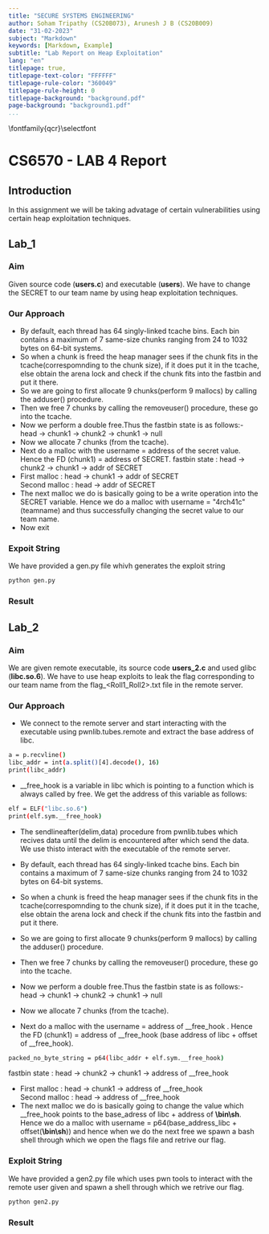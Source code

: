 ```yaml
---
title: "SECURE SYSTEMS ENGINEERING"
author: Soham Tripathy (CS20B073), Arunesh J B (CS20B009)
date: "31-02-2023"
subject: "Markdown"
keywords: [Markdown, Example]
subtitle: "Lab Report on Heap Exploitation"
lang: "en"
titlepage: true,
titlepage-text-color: "FFFFFF"
titlepage-rule-color: "360049"
titlepage-rule-height: 0
titlepage-background: "background.pdf"
page-background: "background1.pdf"
...
```

\fontfamily{qcr}\selectfont

# CS6570 - LAB 4 Report

## Introduction

In this assignment we will be taking advatage of certain vulnerabilities using certain heap exploitation techniques.


## Lab_1

### Aim

Given source code (**users.c**) and executable (**users**). We have to change the SECRET to our team name by using heap exploitation techniques.

### Our Approach

- By default, each thread has 64 singly-linked tcache bins. Each bin contains a maximum of 7 same-size chunks ranging from 24 to 1032 bytes on 64-bit systems.
- So when a chunk is freed the heap manager sees if the chunk fits in the tcache(correspomnding to the chunk size), if it does put it in the tcache, else obtain the arena lock and check if the chunk fits into the fastbin and put it there.
- So we are going to first allocate 9 chunks(perform 9 mallocs) by calling the adduser() procedure.
- Then we free 7 chunks by calling the removeuser() procedure, these go into the tcache.
- Now we perform a double free.Thus the fastbin state is as follows:-
  head -> chunk1 -> chunk2 -> chunk1 -> null
- Now we allocate 7 chunks (from the tcache).
- Next do a malloc with the username = address of the secret value. Hence the FD (chunk1) = address of SECRET.
  fastbin state : head -> chunk2 -> chunk1 -> addr of SECRET
- First malloc : head  -> chunk1 -> addr of SECRET <br>
  Second malloc : head -> addr of SECRET 
- The next malloc we do is basically going to be a write operation into the SECRET variable. Hence we do a malloc with username = "4rch41c" (teamname) and thus successfully changing the secret value to our team name. 
- Now exit

### Expoit String
We have provided a gen.py file whivh generates the exploit string
```bash
python gen.py
```
### Result
<!-- snap of output -->

## Lab_2

### Aim

We are given remote executable, its source code **users_2.c** and used glibc (**libc.so.6**). We have to use heap exploits to leak the flag corresponding to our team name from the flag_<Roll1_Roll2>.txt file in the remote server.

### Our Approach

- We connect to the remote server and start interacting with the
executable using pwnlib.tubes.remote and extract the base address of libc.
```bash
a = p.recvline()
libc_addr = int(a.split()[4].decode(), 16)
print(libc_addr)
```
- __free_hook is a variable in libc which is pointing to a function which is always called by free. We get the address of this variable as follows:
```bash
elf = ELF("libc.so.6")
print(elf.sym.__free_hook)
```
- The sendlineafter(delim,data) procedure from pwnlib.tubes which recives data until the delim is encountered after which send the data. We use thisto interact with the executable of the remote server.

- By default, each thread has 64 singly-linked tcache bins. Each bin contains a maximum of 7 same-size chunks ranging from 24 to 1032 bytes on 64-bit systems.
- So when a chunk is freed the heap manager sees if the chunk fits in the tcache(correspomnding to the chunk size), if it does put it in the tcache, else obtain the arena lock and check if the chunk fits into the fastbin and put it there.
- So we are going to first allocate 9 chunks(perform 9 mallocs) by calling the adduser() procedure.
- Then we free 7 chunks by calling the removeuser() procedure, these go into the tcache.
- Now we perform a double free.Thus the fastbin state is as follows:-
  head -> chunk1 -> chunk2 -> chunk1 -> null
- Now we allocate 7 chunks (from the tcache).
- Next do a malloc with the username = address of __free_hook . Hence the FD (chunk1) = address of __free_hook (base address of libc + offset of __free_hook).
```bash
packed_no_byte_string = p64(libc_addr + elf.sym.__free_hook)
```
  fastbin state : head -> chunk2 -> chunk1 -> address of __free_hook
- First malloc : head  -> chunk1 -> address of __free_hook <br>
  Second malloc : head -> address of __free_hook 
- The next malloc we do is basically going to change the value which __free_hook points to the base_adress of libc + address of **\\bin\\sh**. Hence we do a malloc with username = p64(base_address_libc + offset(**\\bin\\sh**)) and hence when we do the next free we spawn a bash shell through which we open the flags file and retrive our flag. 



### Exploit String

We have provided a gen2.py file which uses pwn tools to interact with the remote user given and spawn a shell through which we retrive our flag.
```bash
python gen2.py
```

### Result
<!-- snap of output -->